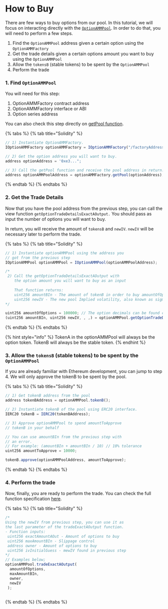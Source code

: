 # How to Buy

There are few ways to buy options from our pool. In this tutorial, we will focus on interacting directly with the [`OptionAMMPool`](../options-amm-overview/options-amm-sm/option-amm-pool.md). In order to do that, you will need to perform a few steps.

1. Find the `OptionAMMPool` address given a certain option using the `OptionAMMFactory`
2. Get the trade details given a certain options amount you want to buy using the `OptionAMMPool`
3. Allow the `tokensB` \(stable tokens\) to be spent by the `OptionAMMPool`
4. Perform the trade

### 1. Find `OptionAMMPool`

You will need for this step:

1. OptionAMMFactory contract address
2. OptionAMMFactory interface or ABI
3. Option series address

You can also check this step directly on [getPool function](../options-amm-overview/options-amm-sm/option-amm-factory.md#getpool).

{% tabs %}
{% tab title="Solidity" %}
```javascript
// 1) Instantiate OptionAMMFactory.
IOptionAMMFactory optionAMMFactory = IOptionAMMFactory("/factoryAddress*/");

// 2) Get the option address you will want to buy.
address optionAddress = '0xe3...";

// 3) Call the getPool function and receive the pool address in return.
address optionAMMPoolAddress = optionAMMFactory.getPool(optionAddress);

```
{% endtab %}
{% endtabs %}

### 2. Get the Trade Details 

Now that you have the pool address from the previous step, you can call the view function  `getOptionTradeDetailsExactAOutput.` You should pass as input the number of options you will want to buy.

In return, you will receive the amount of `tokensB` and `newIV`. `newIV` will be necessary later to perform the trade. 

{% tabs %}
{% tab title="Solidity" %}
```javascript
// 1) Instantiate optionAMMPool using the address you
// got from the previous step
IOptionAMMPool optionAMMPool = IOptionAMMPool(optionAMMPoolAddress);

/*
 2) Call the getOptionTradeDetailsExactAOutput with
    the option amount you will want to buy as an input
    
    That function returns:
    uint256 amountBIn - The amount of tokenB in order to buy amountOfOptions
    uint256 newIV - The new pool Implied volatility, also known as sigma
*/

uint256 amountOfOptions = 100000; // The option decimals can be found calling option.decimals()
(uint256 amountBIn, uint256 newIV, , ,) = optionAMMPool.getOptionTradeDetailsExactAOutput(amountOfOptions);

```
{% endtab %}
{% endtabs %}

{% hint style="info" %}
TokenA in the optionAMMPool will always be the option token. TokenB will always be the stable token. 
{% endhint %}

### 3. Allow the `tokensB` \(stable tokens\) to be spent by the `OptionAMMPool`

If you are already familiar with Ethereum development, you can jump to step 4. We will only approve the tokenB to be spent by the pool.

{% tabs %}
{% tab title="Solidity" %}
```javascript
// 1) Get tokenB address from the pool
address tokenBAddress = optionAMMPool.tokenB();

// 2) Instantiate tokenB of the pool using ERC20 interface.
IERC20 tokenB = IERC20(tokenBAddress);

// 3) Approve optionAMMPool to spend amountToApprove 
// tokenB in your behalf

// You can use amountBIn from the previous step with
// an error.
// For example: (amountBIn + amountBIn / 10) // 10% tolerance
uint256 amountToApprove = 10000;

tokenB.approve(optionAMMPoolAddress, amountToApprove);

```
{% endtab %}
{% endtabs %}

### 4. Perform the trade

Now, finally, you are ready to perform the trade. You can check the full function specification [here](../options-amm-overview/options-amm-sm/option-amm-pool.md#tradeexactaoutput).

{% tabs %}
{% tab title="Solidity" %}
```javascript
/*
Using the newIV from previous step, you can use it as
the last parameter of the tradeExactAOutput function.
- Function inputs:
 uint256 exactAmountAOut - Amount of options to buy
 uint256 maxAmountBIn - Slippage control
 address owner - Amount of options to buy
 uint256 ivInitialGuess - mewIV found in previous step
*/
// Examples below;
optionAMMPool.tradeExactAOutput(
  amountOfOptions,
  maxAmountBIn,
  owner,
  newIV
 );
 
```
{% endtab %}
{% endtabs %}

### 

